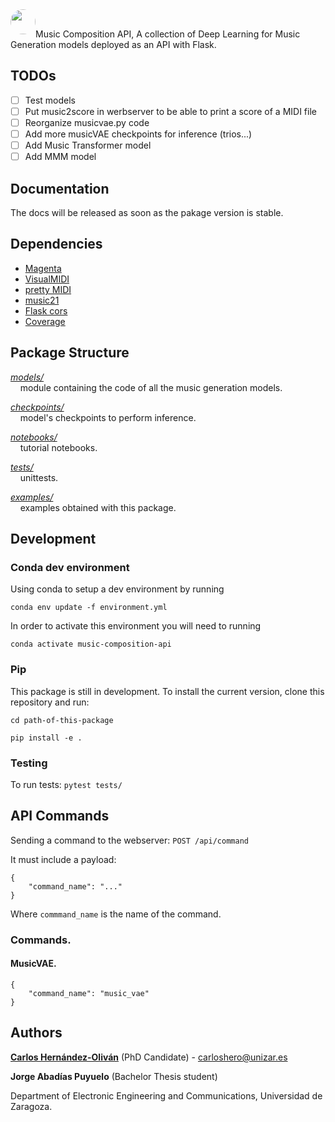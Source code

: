 <div>
<img style="float:left; border-radius:50%" src="https://avatars2.githubusercontent.com/u/58553327?s=460&u=3276252f07fb379c248bc8c9ce344bfdcaed7c45&v=4" width="40px">
</div>
<br>


Music Composition API, A collection of Deep Learning for Music Generation models deployed as an API with Flask.

## TODOs

- [ ] Test models
- [ ] Put music2score in werbserver to be able to print a score of a MIDI file
- [ ] Reorganize musicvae.py code
- [ ] Add more musicVAE checkpoints for inference (trios...)
- [ ] Add Music Transformer model
- [ ] Add MMM model

## Documentation

The docs will be released as soon as the pakage version is stable.


## Dependencies

* [Magenta](https://github.com/magenta/magenta)
* [VisualMIDI](https://github.com/dubreuia/visual_midi)
* [pretty MIDI](https://github.com/craffel/pretty-midi)
* [music21](https://github.com/cuthbertLab/music21)
* [Flask cors]()
* [Coverage]()


## Package Structure

[*models/*](models/)<br/>
&nbsp;&nbsp;&nbsp;&nbsp;module containing the code of all the music generation models.

[*checkpoints/*](checkpoints/)<br/>
&nbsp;&nbsp;&nbsp;&nbsp;model's checkpoints to perform inference.

[*notebooks/*](notebooks/)<br/>
&nbsp;&nbsp;&nbsp;&nbsp;tutorial notebooks.

[*tests/*](tests/)<br/>
&nbsp;&nbsp;&nbsp;&nbsp;unittests.

[*examples/*](examples/)<br/>
&nbsp;&nbsp;&nbsp;&nbsp;examples obtained with this package.


## Development

### Conda dev environment

Using conda to setup a dev environment by running

`conda env update -f environment.yml`

In order to activate this environment you will need to running

`conda activate music-composition-api`

### Pip
This package is still in development. To install the current version, clone this repository and run:


`cd path-of-this-package`

`pip install -e .`

### Testing

To run tests: `pytest tests/`


## API Commands
Sending a command to the webserver: `POST /api/command`

It must include a payload:

```
{
	"command_name": "..."
}
```

Where `commmand_name` is the name of the command.


### Commands.

#### MusicVAE.

```
{
    "command_name": "music_vae"
}
```

## Authors

[**Carlos Hernández-Oliván**](https://carlosholivan.github.io/index.html) (PhD Candidate) - carloshero@unizar.es

**Jorge Abadías Puyuelo** (Bachelor Thesis student)

Department of Electronic Engineering and Communications, Universidad de Zaragoza.
